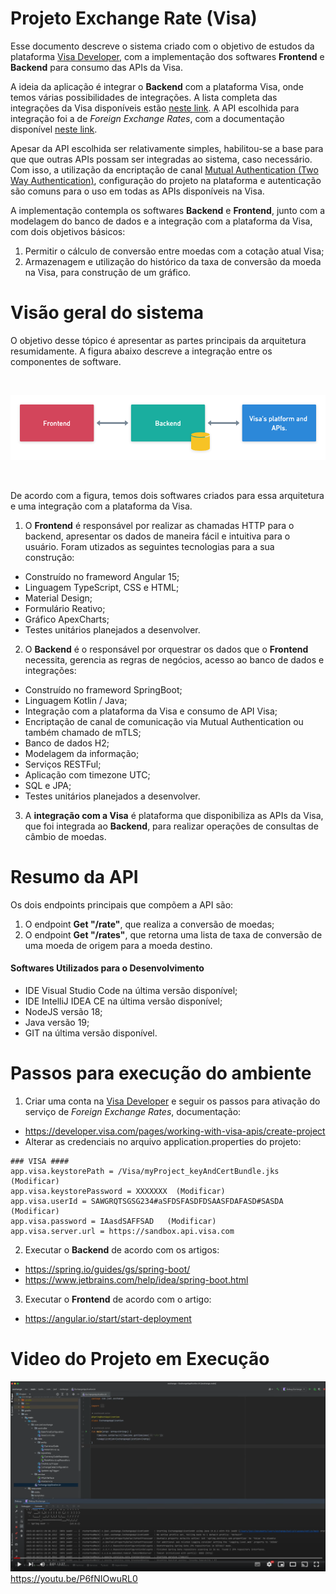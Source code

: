 # Projeto Exchange Rate (Visa)

Esse documento descreve o sistema criado com o objetivo de estudos da plataforma [Visa Developer](https://developer.visa.com/), com a implementação dos softwares **Frontend** e **Backend** para consumo das APIs da Visa.

A ideia da aplicação é integrar o **Backend** com a plataforma Visa, onde temos várias possibilidades de integrações. A lista completa das integrações da Visa disponíveis estão [neste link](https://developer.visa.com/apibrowser). A API escolhida para integração foi a de _Foreign Exchange Rates_, com a documentação disponível [neste link](https://developer.visa.com/capabilities/foreign_exchange). 

Apesar da API escolhida ser relativamente simples, habilitou-se a base para que que outras APIs possam ser integradas ao sistema, caso necessário. Com isso, a utilização da encriptação de canal [Mutual Authentication (Two Way Authentication)](https://developer.visa.com/pages/working-with-visa-apis/two-way-ssl), configuração do projeto na plataforma e autenticação são comuns para o uso em todas as APIs disponíveis na Visa.

A implementação contempla os softwares **Backend** e **Frontend**, junto com a modelagem do banco de dados e a integração com a plataforma da Visa, com dois objetivos básicos:

1) Permitir o cálculo de conversão entre moedas com a cotação atual Visa;
2) Armazenagem e utilização do histórico da taxa de conversão da moeda na Visa, para construção de um gráfico.

# Visão geral do sistema
O objetivo desse tópico é apresentar as partes principais da arquitetura resumidamente. A figura abaixo descreve a integração entre os componentes de software.

&nbsp;

![Arquitetura Básica](./docs/Exchange_Arq.png)

&nbsp;

De acordo com a figura, temos dois softwares criados para essa arquitetura e uma integração com a plataforma da Visa.

1) O **Frontend** é responsável por realizar as chamadas HTTP para o backend, apresentar os dados de maneira fácil e intuitiva para o usuário. Foram utizados as seguintes tecnologias para a sua construção:
- Construído no frameword Angular 15;
- Linguagem TypeScript, CSS e HTML;
- Material Design;
- Formulário Reativo;
- Gráfico ApexCharts;
- Testes unitários planejados a desenvolver.
2) O **Backend** é o responsável por orquestrar os dados que o **Frontend** necessita, gerencia as regras de negócios, acesso ao banco de dados e integrações:
- Construído no frameword SpringBoot;
- Linguagem Kotlin / Java;
- Integração com a plataforma da Visa e consumo de API Visa;
- Encriptação de canal de comunicação via Mutual Authentication ou também chamado de mTLS;
- Banco de dados H2;
- Modelagem da informação;
- Serviços RESTFul;
- Aplicação com timezone UTC;
- SQL e JPA;
- Testes unitários planejados a desenvolver.
3) A **integração com a Visa** é plataforma que disponibiliza as APIs da Visa, que foi integrada ao **Backend**, para realizar operações de consultas de câmbio de moedas.


# Resumo da API

Os dois endpoints principais que compõem a API são:

1) O endpoint **Get "/rate"**, que realiza a conversão de moedas;
2) O endpoint **Get "/rates"**, que retorna uma lista de taxa de conversão de uma moeda de origem para a moeda destino.

#### Softwares Utilizados para o Desenvolvimento
- IDE Visual Studio Code na última versão disponível;
- IDE IntelliJ IDEA CE na última versão disponível;
- NodeJS versão 18;
- Java versão 19;
- GIT na última versão disponível.

# Passos para execução do ambiente

1) Criar uma conta na [Visa Developer](https://developer.visa.com/) e seguir os passos para ativação do serviço de _Foreign Exchange Rates_, documentação:
- https://developer.visa.com/pages/working-with-visa-apis/create-project
- Alterar as credenciais no arquivo application.properties do projeto:
```
### VISA ####
app.visa.keystorePath = /Visa/myProject_keyAndCertBundle.jks (Modificar)
app.visa.keystorePassword = XXXXXXX  (Modificar)
app.visa.userId = SAWGRQTSGSG234#aSFDSFASDFDSAASFDAFASD#SASDA   (Modificar)
app.visa.password = IAasdSAFFSAD   (Modificar)
app.visa.server.url = https://sandbox.api.visa.com
```

2) Executar o **Backend** de acordo com os artigos:
- https://spring.io/guides/gs/spring-boot/
- https://www.jetbrains.com/help/idea/spring-boot.html

3) Executar o **Frontend** de acordo com o artigo:
- https://angular.io/start/start-deployment
 

# Video do Projeto em Execução
[![Everything Is AWESOME](./docs/video_player.png)](https://youtu.be/P6fNIOwuRL0 "Vídeo do Projeto Pessoal Exchange")
https://youtu.be/P6fNIOwuRL0
